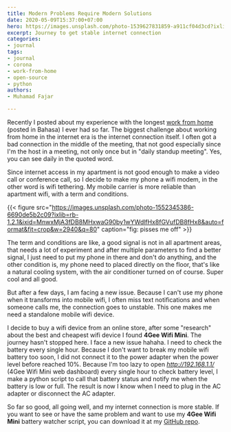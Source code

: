 ```yaml
---
title: Modern Problems Require Modern Solutions
date: 2020-05-09T15:37:00+07:00
hero: https://images.unsplash.com/photo-1539627831859-a911cf04d3cd?ixlib=rb-1.2.1&ixid=MnwxMjA3fDB8MHxwaG90by1wYWdlfHx8fGVufDB8fHx8&auto=format&fit=crop&w=2942&q=80
excerpt: Journey to get stable internet connection
categories:
- journal
tags:
- journal
- corona
- work-from-home
- open-source
- python
authors:
- Muhamad Fajar

---
```

Recently I posted about my experience with the longest [work from home](https://www.muhfajar.blog/id/kerja-dari-rumah/) (posted in Bahasa) I ever had so far. The biggest challenge about working from home in the internet era is the internet connection itself. I often got a bad connection in the middle of the meeting, that not good especially since I'm the host in a meeting, not only once but in "daily standup meeting". Yes, you can see daily in the quoted word.

Since internet access in my apartment is not good enough to make a video call or conference call, so I decide to make my phone a wifi modem, in the other word is wifi tethering. My mobile carrier is more reliable than apartment wifi, with a term and conditions.

{{< figure src="https://images.unsplash.com/photo-1552345386-6690de5b2c09?ixlib=rb-1.2.1&ixid=MnwxMjA3fDB8MHxwaG90by1wYWdlfHx8fGVufDB8fHx8&auto=format&fit=crop&w=2940&q=80" caption="fig: pisses me off" >}}

The term and conditions are like, a good signal is not in all apartment areas, that needs a lot of experiment and after multiple parameters to find a better signal, I just need to put my phone in there and don't do anything, and the other condition is, my phone need to placed directly on the floor, that's like a  natural cooling system, with the air conditioner turned on of course. Super cool and all good.

But after a few days, I am facing a new issue. Because I can't use my phone when it transforms into mobile wifi, I often miss text notifications and when someone calls me, the connection goes to unstable. This one makes me need a standalone mobile wifi device.

I decide to buy a wifi device from an online store, after some "research" about the best and cheapest wifi device I found **4Gee Wifi Mini**. The journey hasn't stopped here. I face a new issue hahaha. I need to check the battery every single hour. Because I don't want to break my mobile wifi battery too soon, I did not connect it to the power adapter when the power level before reached 10%. Because I'm too lazy to open _http://192.168.1.1/_ (4Gee Wifi Mini web dashboard) every single hour to check battery level, I make a python script to call that battery status and notify me when the battery is low or full. The result is now I know when I need to plug in the AC adapter or disconnect the AC adapter.

So far so good, all going well, and my internet connection is more stable. If you want to see or have the same problem and want to use my **4Gee Wifi Mini** battery watcher script, you can download it at my [GitHub repo](https://github.com/muhfajar/4gee-wifi-battery-watcher).

